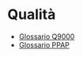 # Qualità
- [Glossario Q9000](Sorgenti/GLO/TA/B£AMO/CQBASE.md)
- [Glossario PPAP](Sorgenti/GLO/TA/B£AMO/CQ_108.md)

